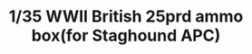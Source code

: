 ---
layout: product
title: "1/35 WWII British 25prd ammo box(for Staghound APC) "
price: "TBA" 
desc: "Maketa"
img_path: "/assets/img/BRNC3512.webp"
brand: "Bronco"
available: false
special_offer: false
new: false
soon: false
cat: "010000"
subcat: "015800"
subsubcat: "0N/A"
sifra: "BRNC3512"
popular: false
---